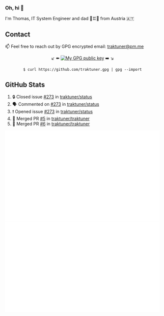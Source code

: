 ### Oh, hi 👋

I'm Thomas, IT System Engineer and dad 👶♊️👶 from Austria 🇦🇹

<!--
**traktuner/traktuner** is a ✨ _special_ ✨ repository because its `README.md` (this file) appears on your GitHub profile.

Here are some ideas to get you started:

- 🔭 I’m currently working on ...
- 🌱 I’m currently learning ...
- 👯 I’m looking to collaborate on ...
- 🤔 I’m looking for help with ...
- 💬 Ask me about ...
- 📫 How to reach me: ...
- 😄 Pronouns: ...
- ⚡ Fun fact: ...
-->

## Contact
📫 Feel free to reach out by GPG encrypted email:
traktuner@pm.me

<div align="center" markdown="1">

↙️ ⬅️ [![My GPG public key](https://img.shields.io/badge/GPG%20public%20key-6D4AFF?style=for-the-badge)](https://github.com/traktuner.gpg) ➡️ ↘️

```shell
$ curl https://github.com/traktuner.gpg | gpg --import
```

</div>

## GitHub Stats
<!--START_SECTION:activity-->
1. 🔒 Closed issue [#273](https://github.com/traktuner/status/issues/273) in [traktuner/status](https://github.com/traktuner/status)
2. 🗣 Commented on [#273](https://github.com/traktuner/status/issues/273#issuecomment-1857687827) in [traktuner/status](https://github.com/traktuner/status)
3. ❗ Opened issue [#273](https://github.com/traktuner/status/issues/273) in [traktuner/status](https://github.com/traktuner/status)
4. 🎉 Merged PR [#5](https://github.com/traktuner/traktuner/pull/5) in [traktuner/traktuner](https://github.com/traktuner/traktuner)
5. 🎉 Merged PR [#6](https://github.com/traktuner/traktuner/pull/6) in [traktuner/traktuner](https://github.com/traktuner/traktuner)
<!--END_SECTION:activity-->

![](https://github.com/traktuner/traktuner/blob/master/generated/overview.svg)
![](https://github.com/traktuner/traktuner/blob/master/generated/languages.svg)
